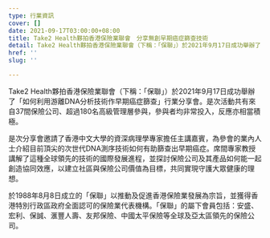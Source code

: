 ```yaml
---
type: 行業資訊
cover: []
date: 2021-09-17T03:00:00+08:00
title: Take2 Health夥拍香港保險業聯會　分享無創早期癌症篩查技術
detail: Take2 Health夥拍香港保險業聯會（下稱：「保聯」）於2021年9月17日成功舉辦了「如何利用游離DNA分析技術作早期癌症篩查」行業分享會。
href: ''
slug: ''

---
```

Take2 Health夥拍香港保險業聯會（下稱：「保聯」）於2021年9月17日成功舉辦了「如何利用游離DNA分析技術作早期癌症篩查」行業分享會。是次活動共有來自37間保險公司、超過180名高級管理層參與，參與者均非常投入，反應亦相當積極。

是次分享會邀請了香港中文大學的資深病理學專家擔任主講嘉賓，為參會的業內人士介紹目前頂尖的次世代DNA測序技術如何有助篩查出早期癌症。席間專家教授講解了這種全球領先的技術的國際發展進程，並探討保險公司及其產品如何能一起創造協同效應，以建立社區與保險公司價值為目標，共同實現守護大眾健康的理想。

於1988年8月8日成立的「保聯」以推動及促進香港保險業發展為宗旨，並獲得香港特別行政區政府全面認可的保險業代表機構。「保聯」的屬下會員包括：安盛、宏利、保誠、滙豐人壽、友邦保險、中國太平保險等全球及亞太區領先的保險公司。